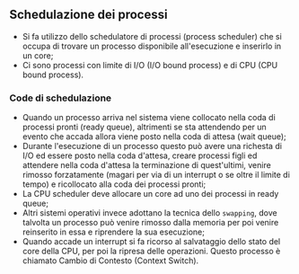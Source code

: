 ## Schedulazione dei processi
- Si fa utilizzo dello schedulatore di processi (process scheduler) che si occupa di trovare un processo disponibile all'esecuzione e inserirlo in un core;
- Ci sono processi con limite di I/O (I/O bound process) e di CPU (CPU bound process).

### Code di schedulazione
- Quando un processo arriva nel sistema viene collocato nella coda di processi pronti (ready queue), altrimenti se sta attendendo per un evento che accada allora viene posto nella coda di attesa (wait queue);
- Durante l'esecuzione di un processo questo può avere una richesta di I/O ed essere posto nella coda d'attesa, creare processi figli ed attendere nella coda d'attesa la terminazione di quest'ultimi, venire rimosso forzatamente (magari per via di un interrupt o se oltre il limite di tempo) e ricollocato alla coda dei processi pronti;
- La CPU scheduler deve allocare un core ad uno dei processi in ready queue;
- Altri sistemi operativi invece adottano la tecnica dello `swapping`, dove talvolta un processo può venire rimosso dalla memoria per poi venire reinserito in essa e riprendere la sua esecuzione;
- Quando accade un interrupt si fa ricorso al salvataggio dello stato del core della CPU, per poi la ripresa delle operazioni. Questo processo è chiamato Cambio di Contesto (Context Switch).